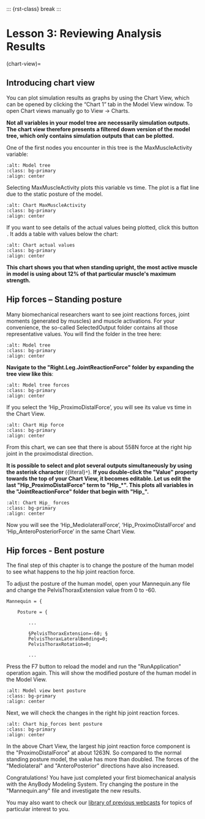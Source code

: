 ::: {rst-class} break
:::


# Lesson 3: Reviewing Analysis Results

(chart-view)=

## Introducing chart view

You can plot simulation results as graphs by using the Chart View, which can be opened by clicking the “Chart 1” tab in the Model View window. To
open Chart views manually go to View -> Charts.

**Not all variables in your model tree are necessarily simulation outputs. The chart view therefore presents a
filtered down version of the model tree, which only contains simulation outputs that can be plotted.**

One of the first nodes you encounter in this tree is the MaxMuscleActivity variable:

```{image} _static/lesson3/image1.png
:alt: Model tree
:class: bg-primary
:align: center
```

Selecting MaxMuscleActivity plots this variable vs time. The plot is a flat line
due to the static posture of the model.

```{image} _static/lesson3/image2.png
:alt: Chart MaxMuscleActivity 
:class: bg-primary
:align: center
```

If you want to see details of the actual values being plotted, click this
button <img src="_static/lesson3/image3.png" alt="Details_values" height="1.5em">. It adds a table with values below the chart:

```{image} _static/lesson3/image4.png
:alt: Chart actual values
:class: bg-primary
:align: center
```

**This chart shows you that when standing upright, the most active muscle in model is using about 12%
of that particular muscle's maximum strength.**

## Hip forces – Standing posture

Many biomechanical researchers want to see joint reactions forces, joint
moments (generated by muscles) and muscle activations. For your convenience, the
so-called SelectedOutput folder contains all those representative
values. You will find the folder in the tree here:

```{image} _static/lesson3/image5.png
:alt: Model tree
:class: bg-primary
:align: center
```

**Navigate to the "Right.Leg.JointReactionForce" folder
by expanding the tree view like this**:

```{image} _static/lesson3/image6.png
:alt: Model tree forces
:class: bg-primary
:align: center
```

If you select the ‘Hip_ProximoDistalForce’, you will see its value vs time in
the Chart View.

```{image} _static/lesson3/image7.png
:alt: Chart Hip force
:class: bg-primary
:align: center
```

From this chart, we can see that there is about 558N force at the
right hip joint in the proximodistal direction.

**It is possible to select and plot several outputs simultaneously
by using the asterisk character** ({literal}`*`). **If you double-click
the "Value" property towards the top of your Chart View, it becomes editable. Let us
edit the last "Hip_ProximoDistalForce" term to "Hip\_\*". This
plots all variables in the "JointReactionForce" folder that begin with "Hip\_".**

```{image} _static/lesson3/image8.png
:alt: Chart Hip_ forces
:class: bg-primary
:align: center
```

Now you will see the ‘Hip_MediolateralForce’, ‘Hip_ProximoDistalForce’
and ‘Hip_AnteroPosteriorForce’ in the same Chart View.

## Hip forces - Bent posture

The final step of this chapter is to change the posture of the human
model to see what happens to the hip joint reaction force.

To adjust the posture of the human model, open your Mannequin.any
file and change the PelvisThoraxExtension value from 0 to -60.

```AnyScriptDoc
Mannequin = {

    Posture = {

        ...

        §PelvisThoraxExtension=-60; §
        PelvisThoraxLateralBending=0;
        PelvisThoraxRotation=0;

        ...
```

Press the F7 button to reload the model and run the "RunApplication"
operation again. This will show the modified posture of the
human model in the Model View.

```{image} _static/lesson3/image9.png
:alt: Model view bent posture
:class: bg-primary
:align: center
```

Next, we will check the changes in the right hip joint reaction forces.

```{image} _static/lesson3/image10.png
:alt: Chart hip_forces bent posture
:class: bg-primary
:align: center
```

In the above Chart View, the largest hip joint reaction
force component is the "ProximoDistalForce" at about 1263N.
So compared to the normal standing posture model, the value has more than
doubled. The forces of the "Mediolateral" and "AnteroPosterior" directions have also
increased.

Congratulations! You have just completed your first biomechanical
analysis with the AnyBody Modeling System. Try changing the posture in the "Mannequin.any" file and investigate the new
results.

You may also want to check our [library of previous
webcasts](https://www.anybodytech.com/anybody.html?fwd=webcasts)
for topics of particular interest to you.
